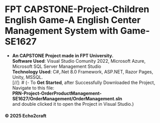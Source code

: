 # FPT CAPSTONE-Project-Children English Game-A English Center Management System with Game-SE1627
- **An CAPSTONE Project made in FPT University.**<br>
**Software Used**: Visual Studio Comunity 2022, Microsoft Azure, Microsoft SQL Server Management Studio<br>
**Technology Used**: C#,.Net 8.0 Framework, ASP.NET, Razor Pages, Unity, MSSQL. <br>
[//]: # (- To **Get Started**, after Successfully Downloaded the Project, Navigate to this file:<br> **PRN-Project-OrderProductManagement-SE1627/OrderManagement/OrderManagement.sln**<br> and double clicked it to open the Project in Visual Studio.)
#### © 2025 Echo2craft
